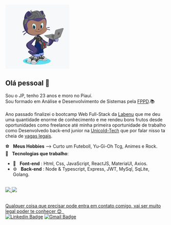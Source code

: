 <img width="auto" src="./JP-github200x200.png">


## Olá pessoal 👋
Sou o JP, tenho 23 anos e moro no Piauí.<br/>
Sou formado em Análise e Desenvolvimento de Sistemas pela [FPPD](http://www.fapi-pi.edu.br/).:books:<br/><br/>
Ano passado finalizei o bootcamp Web Full-Stack da [Labenu](https://www.labenu.com.br/curso) que me deu uma quantidade enorme de conhecimento 
e me rendeu bons frutos desde oportunidades como freelance até minha primeira oportunidade de trabalho como Desenvolvedo back-end junior na [UnicoId-Tech](https://unico.io)
que por falar nisso ta cheia de [vagas legais](https://carreiras.unico.io/#vagas). <br/>

:soccer: &nbsp; **Meus Hobbies** --> Curto um Futeboll, Yu-Gi-Oh Tcg, Animes e Rock.<br/>
:rocket: &nbsp; **Tecnologias que trabalho**:<br/>
-  :art: &nbsp; **Font-end** : Html, Css, JavaScript, ReactJS, MateriaUI, Axios.<br/> 
-  :gear: &nbsp; **Back-end** : Node & Typescript, Express, JWT, MySql, SqLite, Golang.<br/><br/>

 <div>
  <a href="https://github.com/JPauloMoura">
  <img height="180em" src="https://github-readme-stats.vercel.app/api?username=JPauloMoura&show_icons=true&theme=dracula&include_all_commits=true&count_private=true"/>
  <img height="180em" src="https://github-readme-stats.vercel.app/api/top-langs/?username=JPauloMoura&layout=compact&langs_count=7&theme=dracula"/>
</div>
</br>

Qualquer coisa que precisar pode entra em contato comigo, vai ser muito legal poder te conhecer :blush: &nbsp; <br/>
[![Linkedin Badge](https://img.shields.io/badge/-JoaoPauloMoura-blue?style=flat-square&logo=Linkedin&logoColor=white&link=https://www.linkedin.com/in/jpaulomouradev/)](https://www.linkedin.com/in/jpaulomouradev/)
[![Gmail Badge](https://img.shields.io/badge/-JoaoPauloMoura@gmail.com-c14438?style=flat-square&logo=Gmail&logoColor=white&link=mailto:joaopaulo.034a@gmail.com)](mailto:joaopaulo.034a@gmail.com)
